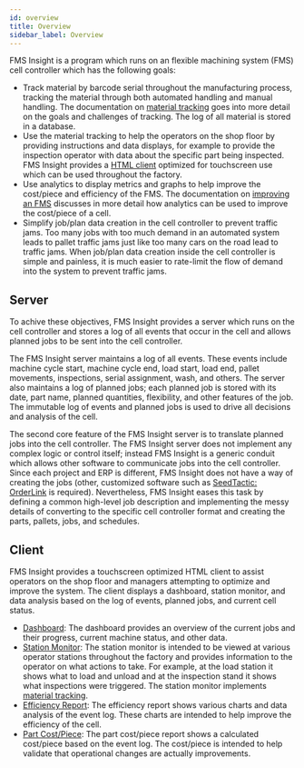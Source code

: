```yaml
---
id: overview
title: Overview
sidebar_label: Overview
---
```


FMS Insight is a program which runs on an flexible machining system (FMS)
cell controller which has the following goals:

* Track material by barcode serial throughout the manufacturing process, tracking
  the material through both automated handling and manual handling.  The documentation on
  [material tracking](material-tracking.md) goes into more detail on the goals and challenges
  of tracking.  The log of all material is stored in a database.
* Use the material tracking to help the operators on the shop floor by providing instructions
  and data displays, for example to provide the inspection operator with data about the
  specific part being inspected.  FMS Insight provides a [HTML client](client-launch.md)
  optimized for touchscreen use which can be used throughout the factory.
* Use analytics to display metrics and graphs to help improve the cost/piece and efficiency
  of the FMS.  The documentation on [improving an FMS](improve-fms.md) discusses in more
  detail how analytics can be used to improve the cost/piece of a cell.
* Simplify job/plan data creation in the cell controller to prevent traffic jams.  Too many
  jobs with too much demand in an automated system leads to pallet traffic jams just like too many
  cars on the road lead to traffic jams.  When job/plan data creation inside the cell controller
  is simple and painless, it is much easier to rate-limit the flow of demand into the system
  to prevent traffic jams.

## Server

To achive these objectives, FMS Insight provides a server which runs on the cell controller
and stores a log of all events that occur in the cell and allows planned jobs to be sent into the cell controller.

The FMS Insight server maintains a log of all
events. These events include machine cycle start, machine cycle end, load
start, load end, pallet movements, inspections, serial assignment, wash, and
others. The server also maintains a log of planned jobs; each planned job is
stored with its date, part name, planned quantities, flexibility, and other
features of the job. The immutable log of events and planned jobs is used to
drive all decisions and analysis of the cell.

The second core feature of the FMS Insight server is to translate planned
jobs into the cell controller. The FMS Insight server does not implement any
complex logic or control itself; instead FMS Insight is a generic conduit
which allows other software to communicate jobs into the cell controller.
Since each project and ERP is different, FMS Insight does not have a way of
creating the jobs (other, customized software such as
[SeedTactic: OrderLink](https://www.seedtactics.com/products/seedtactic-orderlink) is required).
Nevertheless, FMS Insight eases this task by defining a common high-level job
description and implementing the messy details of converting to the specific
cell controller format and creating the parts, pallets, jobs, and schedules.

## Client

FMS Insight provides a touchscreen optimized HTML client to assist operators on
the shop floor and managers attempting to optimize and improve the system.
The client displays a dashboard, station monitor, and data analysis
based on the log of events, planned jobs, and current cell status.

* [Dashboard](client-dashboard.md): The dashboard provides an overview of the current jobs and their
  progress, current machine status, and other data.
* [Station Monitor](client-station-monitor.md):  The station monitor is intended to be viewed at various operator
  stations throughout the factory and provides information to the operator on what
  actions to take.  For example, at the load station it shows what to load and unload and
  at the inspection stand it shows what inspections were triggered.  The station monitor
  implements [material tracking](material-tracking.md).
* [Efficiency Report](client-efficiency.md):  The efficiency report shows various charts and data analysis of the
  event log.  These charts are intended to help improve the efficiency of the cell.
* [Part Cost/Piece](client-cost-per-piece.md):  The part cost/piece report shows a calculated cost/piece based on the
  event log.  The cost/piece is intended to help validate that operational changes are
  actually improvements.
